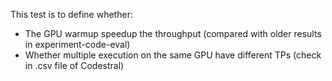 This test is to define whether:
- The GPU warmup speedup the throughput (compared with older results in experiment-code-eval)
- Whether multiple execution on the same GPU have different TPs (check in .csv file of Codestral)
